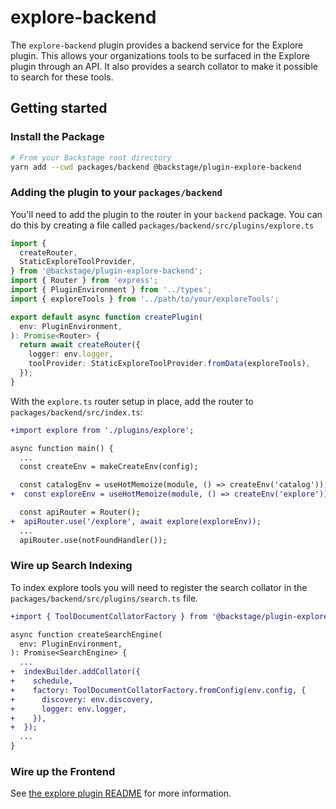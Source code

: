 # explore-backend

The `explore-backend` plugin provides a backend service for the Explore plugin.
This allows your organizations tools to be surfaced in the Explore plugin
through an API. It also provides a search collator to make it possible to search
for these tools.

## Getting started

### Install the Package

```bash
# From your Backstage root directory
yarn add --cwd packages/backend @backstage/plugin-explore-backend
```

### Adding the plugin to your `packages/backend`

You'll need to add the plugin to the router in your `backend` package. You can
do this by creating a file called `packages/backend/src/plugins/explore.ts`

```ts
import {
  createRouter,
  StaticExploreToolProvider,
} from '@backstage/plugin-explore-backend';
import { Router } from 'express';
import { PluginEnvironment } from '../types';
import { exploreTools } from '../path/to/your/exploreTools';

export default async function createPlugin(
  env: PluginEnvironment,
): Promise<Router> {
  return await createRouter({
    logger: env.logger,
    toolProvider: StaticExploreToolProvider.fromData(exploreTools),
  });
}
```

With the `explore.ts` router setup in place, add the router to
`packages/backend/src/index.ts`:

```diff
+import explore from './plugins/explore';

async function main() {
  ...
  const createEnv = makeCreateEnv(config);

  const catalogEnv = useHotMemoize(module, () => createEnv('catalog'));
+  const exploreEnv = useHotMemoize(module, () => createEnv('explore'));

  const apiRouter = Router();
+  apiRouter.use('/explore', await explore(exploreEnv));
  ...
  apiRouter.use(notFoundHandler());
```

### Wire up Search Indexing

To index explore tools you will need to register the search collator in the
`packages/backend/src/plugins/search.ts` file.

```diff
+import { ToolDocumentCollatorFactory } from '@backstage/plugin-explore-backend';

async function createSearchEngine(
  env: PluginEnvironment,
): Promise<SearchEngine> {
  ...
+  indexBuilder.addCollator({
+    schedule,
+    factory: ToolDocumentCollatorFactory.fromConfig(env.config, {
+      discovery: env.discovery,
+      logger: env.logger,
+    }),
+  });
  ...
}
```

### Wire up the Frontend

See [the explore plugin README](../explore/README.md) for more information.
